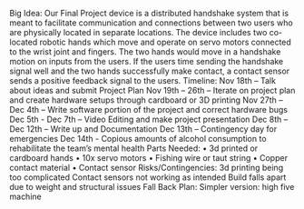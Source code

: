 Big Idea:
Our Final Project device is a distributed handshake system that is meant to facilitate communication and connections between two users who are physically located in separate locations. The device includes two co-located robotic hands which move and operate on servo motors connected to the wrist joint and fingers. The two hands would move in a handshake motion on inputs from the users. If the users time sending the handshake signal well and the two hands successfully make contact, a contact sensor sends a positive feedback signal to the users.
Timeline:
Nov 18th – Talk about ideas and submit Project Plan 
Nov 19th – 26th – Iterate on project plan and create hardware setups through cardboard or 3D printing
Nov 27th – Dec 4th   – Write software portion of the project and correct hardware bugs
Dec 5th - Dec 7th – Video Editing and make project presentation
Dec 8th – Dec 12th – Write up and Documentation
Dec 13th – Contingency day for emergencies
Dec 14th - Copious amounts of alcohol consumption to rehabilitate the team’s mental health
Parts Needed:
•	3d printed or cardboard hands
•	10x servo motors
•	Fishing wire or taut string
•	Copper contact material
•	Contact sensor
Risks/Contingencies:
3d printing being too complicated
Contact sensors not working as intended
Build falls apart due to weight and structural issues
Fall Back Plan:
Simpler version: high five machine

